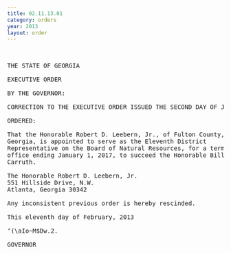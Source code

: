 ```yaml
---
title: 02.11.13.01
category: orders
year: 2013
layout: order
---
```


<pre> 

THE STATE OF GEORGIA

EXECUTIVE ORDER

BY THE GOVERNOR:

CORRECTION TO THE EXECUTIVE ORDER ISSUED THE SECOND DAY OF JANUARY, 2013

ORDERED:

That the Honorable Robert D. Leebern, Jr., of Fulton County,
Georgia, is appointed to serve as the Eleventh District
Representative on the Board of Natural Resources, for a term of
office ending January 1, 2017, to succeed the Honorable Bill
Carruth.

The Honorable Robert D. Leebern, Jr.
551 Hillside Drive, N.W.
Atlanta, Georgia 30342

Any inconsistent previous order is hereby rescinded.

This eleventh day of February, 2013

‘(\aIo~M$Dw.2.

GOVERNOR

</pre>
